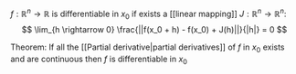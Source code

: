 
$f: \mathbb{R}^n \rightarrow \mathbb{R}$ is differentiable in $x_0$ if exists a [[linear mapping]] $J: \mathbb{R}^n \rightarrow \mathbb{R}^n$: 
$$
\lim_{h \rightarrow 0} \frac{||f(x_0 + h) - f(x_0) + J(h)||}{|h|} = 0
$$

Theorem:
If all the [[Partial derivative|partial derivatives]] of $f$ in $x_0$ exists and are continuous then $f$ is differentiable in $x_0$ 